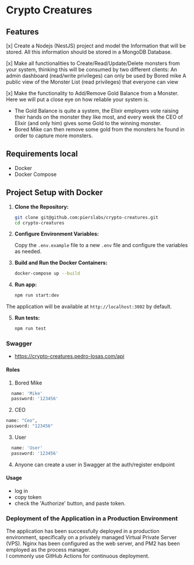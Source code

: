 # Crypto Creatures

## Features
[x] Create a Nodejs (NestJS) project and model the Information that will be stored. All this information should be stored in a  MongoDB Database.

[x] Make all functionalities to Create/Read/Update/Delete monsters from your system, thinking this will be consumed by two different clients:
An admin dashboard (read/write privileges) can only be used by Bored mike
A public view of the Monster List (read privileges) that everyone can view

[x] Make the functionality to Add/Remove Gold Balance from a Monster. Here we will put a close eye on how reliable your system is.
 - The Gold Balance is quite a system, the Elixir employers vote raising their hands on the monster they like most, and every week the CEO of Elixir (and only him) gives some Gold to the winning monster. 
 - Bored Mike can then remove some gold from the monsters he found in order to capture more monsters.

## Requirements local
- Docker
- Docker Compose

## Project Setup with Docker

1. **Clone the Repository:**

    ```bash
    git clone git@github.com:pierslabs/crypto-creatures.git
    cd crypto-creatures
    ```

2. **Configure Environment Variables:**

   Copy the `.env.example` file to a new `.env` file and configure the variables as needed.

3. **Build and Run the Docker Containers:**

    ```bash
    docker-compose up --build
    ```

4. **Run app:**
    ```bash
    npm run start:dev
    ```

The application will be available at `http://localhost:3002` by default.

5. **Run tests:**
    ```bash
    npm run test
    ```

### Swagger
 - https://crypto-creatures.pedro-losas.com/api

#### Roles
1. Bored Mike
  ```bash
    name: 'Mike'
    password: '123456'
  ```
2. CEO
  ```bash
  name: "Ceo",
  password: "123456"
  ```
3. User
  ```bash
    name: 'User'
    password: '123456'
  ```

4. Anyone can create a user in Swagger at the auth/register endpoint

#### Usage
 - log in 
 - copy token 
 - check the 'Authorize' button, and paste token.


### Deployment of the Application in a Production Environment
The application has been successfully deployed in a production environment, specifically on a privately managed Virtual Private Server (VPS). Nginx has been configured as the web server, and PM2 has been employed as the process manager.   
I commonly use GitHub Actions for continuous deployment.